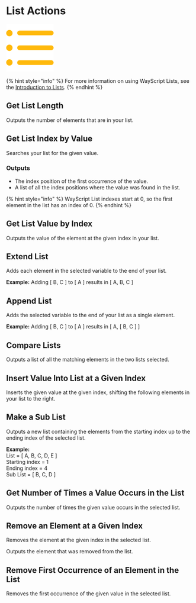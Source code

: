 # List Actions

![Perform common programming operations on lists.](../../.gitbook/assets/list_actions%20%281%29.png)

{% hint style="info" %}
For more information on using WayScript Lists, see the [Introduction to Lists](../../getting_started/variables.md#lists).
{% endhint %}

## **Get List Length**

Outputs the number of elements that are in your list.

## **Get List Index by Value**

Searches your list for the given value.

### Outputs

* The index position of the first occurrence of the value. 
* A list of all the index positions where the value was found in the list.

{% hint style="info" %}
WayScript List indexes start at 0, so the first element in the list has an index of 0.
{% endhint %}

## **Get List Value by Index**

Outputs the value of the element at the given index in your list.

## **Extend List**

Adds each element in the selected variable to the end of your list.

**Example:** Adding \[ B, C \] to \[ A \] results in \[ A, B, C \]

## **Append List**

Adds the selected variable to the end of your list as a single element.

**Example:** Adding \[ B, C \] to \[ A \] results in \[ A, \[ B, C \] \]

## **Compare Lists**

Outputs a list of all the matching elements in the two lists selected.

## **Insert Value Into List at a Given Index**

Inserts the given value at the given index, shifting the following elements in your list to the right.

## **Make a Sub List**

Outputs a new list containing the elements from the starting index up to the ending index of the selected list.

**Example:**  
List = \[ A, B, C, D, E \]   
Starting index = 1   
Ending index = 4   
Sub List = \[ B, C, D \]

## **Get Number of Times a Value Occurs in the List**

Outputs the number of times the given value occurs in the selected list.

## **Remove an Element at a Given Index**

Removes the element at the given index in the selected list. 

Outputs the element that was removed from the list.

## **Remove First Occurrence of an Element in the List**

Removes the first occurrence of the given value in the selected list.

